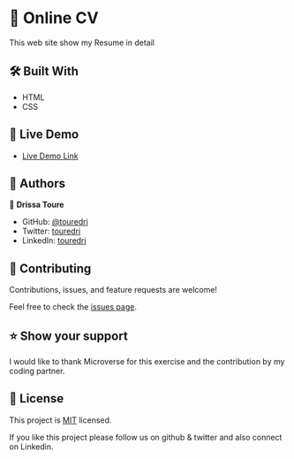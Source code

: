 # 📖 Online CV <a name="about-project"></a>

This web site show my Resume in detail

## 🛠 Built With <a name="built-with"></a>

- HTML
- CSS

## 🚀 Live Demo <a name="live-demo"></a>

- [Live Demo Link](https://touredri.github.io/onlinecv/)

## 👥 Authors <a name="authors"></a>

👤 **Drissa Toure**

- GitHub: [@touredri](https://github.com/touredri)
- Twitter: [touredri](https://twitter.com/touredri)
- LinkedIn: [touredri](https://www.linkedin.com/in/touredri/)

## 🤝 Contributing <a name="contributing"></a>

Contributions, issues, and feature requests are welcome!

Feel free to check the [issues page](https://github.com/touredri/bookstore/issues).


<!-- SUPPORT -->

## ⭐️ Show your support <a name="support"></a>

I would like to thank Microverse for this exercise and the contribution by my coding partner.


<!-- LICENSE -->

## 📝 License <a name="license"></a>

This project is [MIT](./LICENSE) licensed.

If you like this project please follow us on github & twitter and also connect on Linkedin.
